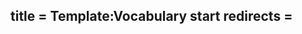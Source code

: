 title = Template:Vocabulary start
redirects =
---

<div data-type="vocabulary-flashcards" data-children="string">